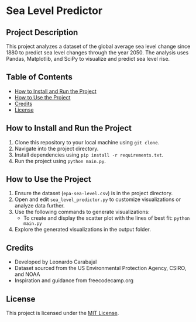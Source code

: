 # Sea Level Predictor

## Project Description
This project analyzes a dataset of the global average sea level change since 1880 to predict sea level changes through the year 2050.
The analysis uses Pandas, Matplotlib, and SciPy to visualize and predict sea level rise.

## Table of Contents
- [How to Install and Run the Project](#how-to-install-and-run-the-project)
- [How to Use the Project](#how-to-use-the-project)
- [Credits](#credits)
- [License](#license)

## How to Install and Run the Project
1. Clone this repository to your local machine using `git clone`.
2. Navigate into the project directory.
3. Install dependencies using `pip install -r requirements.txt`.
4. Run the project using `python main.py`.

## How to Use the Project
1. Ensure the dataset (`epa-sea-level.csv`) is in the project directory.
2. Open and edit `sea_level_predictor.py` to customize visualizations or analyze data further.
3. Use the following commands to generate visualizations:
   - To create and display the scatter plot with the lines of best fit: `python main.py`
4. Explore the generated visualizations in the output folder.

## Credits
- Developed by Leonardo Carabajal
- Dataset sourced from the US Environmental Protection Agency, CSIRO, and NOAA
- Inspiration and guidance from freecodecamp.org

## License
This project is licensed under the [MIT License](./LICENSE).